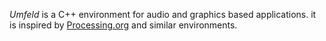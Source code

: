 *Umfeld* is a C++ environment for audio and graphics based applications. it is inspired by [Processing.org](https://processing.org) and similar environments.